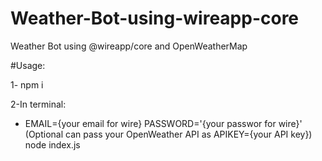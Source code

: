 # Weather-Bot-using-wireapp-core
Weather Bot using @wireapp/core and OpenWeatherMap

#Usage:

1- npm i

2-In terminal:
  - EMAIL={your email for wire} PASSWORD='{your passwor for wire}' (Optional can pass your OpenWeather API as APIKEY={your API key}) node index.js 

